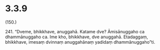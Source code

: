 

# 3.3.9



(150.)

241\. “Dveme, bhikkhave, anuggahā. Katame dve? Āmisānuggaho ca dhammānuggaho ca. Ime kho, bhikkhave, dve anuggahā. Etadaggaṃ, bhikkhave, imesaṃ dvinnaṃ anuggahānaṃ yadidaṃ dhammānuggaho”ti.



